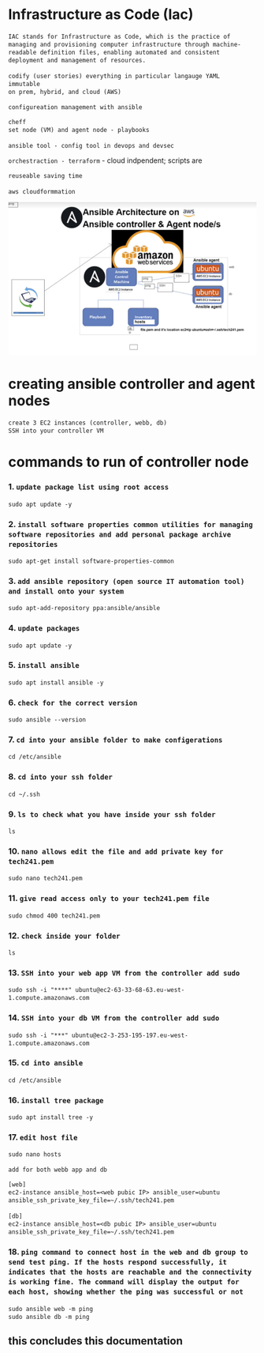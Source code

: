 # Infrastructure as Code (Iac)
```
IAC stands for Infrastructure as Code, which is the practice of managing and provisioning computer infrastructure through machine-readable definition files, enabling automated and consistent deployment and management of resources.

codify (user stories) everything in particular langauge YAML 
immutable 
on prem, hybrid, and cloud (AWS)

```
`configureation management with ansible`   
```
cheff
set node (VM) and agent node - playbooks 

ansible tool - config tool in devops and devsec
```
`orchestraction - terraform` - cloud indpendent; scripts are 
```
reuseable saving time  

aws cloudformmation 
```
![Alt text](<ansible architecture.png>)

# creating ansible controller and agent nodes

```
create 3 EC2 instances (controller, webb, db)
SSH into your controller VM
```

# commands to run of controller node

### 1. `update package list using root access`
```
sudo apt update -y
```

### 2. `install software properties common utilities for managing software repositories and add personal package archive repositories`
```
sudo apt-get install software-properties-common
```
### 3. `add ansible repository (open source IT automation tool) and install onto your system`
```
sudo apt-add-repository ppa:ansible/ansible
```
### 4. `update packages`

```
sudo apt update -y
```
### 5. `install ansible`
```
sudo apt install ansible -y
```
### 6. `check for the correct version`
```
sudo ansible --version
```
### 7. `cd into your ansible folder to make configerations`
```
cd /etc/ansible
```
### 8. `cd into your ssh folder`

```
cd ~/.ssh
```
### 9. `ls to check what you have inside your ssh folder`

```
ls
```
### 10. `nano allows edit the file and add private key for tech241.pem`  
```
sudo nano tech241.pem
```
### 11. `give read access only to your tech241.pem file`
```
sudo chmod 400 tech241.pem
```
### 12. `check inside your folder`
```
ls
```
### 13. `SSH into your web app VM from the controller add sudo`
```
sudo ssh -i "****" ubuntu@ec2-63-33-68-63.eu-west-1.compute.amazonaws.com
```

### 14. `SSH into your db VM from the controller add sudo`
```
sudo ssh -i "***" ubuntu@ec2-3-253-195-197.eu-west-1.compute.amazonaws.com

```
### 15. `cd into ansible` 
```
cd /etc/ansible
```
### 16. `install tree package`
```
sudo apt install tree -y
```
### 17. `edit host file`
```
sudo nano hosts 
```
`add for both webb app and db`

```
[web]
ec2-instance ansible_host=<web pubic IP> ansible_user=ubuntu ansible_ssh_private_key_file=~/.ssh/tech241.pem

[db]
ec2-instance ansible_host=<db pubic IP> ansible_user=ubuntu ansible_ssh_private_key_file=~/.ssh/tech241.pem

```
### 18. `ping command to connect host in the web and db group to send test ping. If the hosts respond successfully, it indicates that the hosts are reachable and the connectivity is working fine. The command will display the output for each host, showing whether the ping was successful or not`
``` 
sudo ansible web -m ping
sudo ansible db -m ping
```

## this concludes this documentation